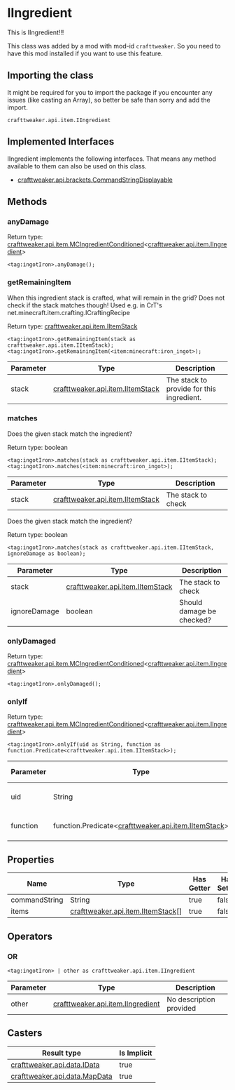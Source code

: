 # IIngredient

This is IIngredient!!!

This class was added by a mod with mod-id `crafttweaker`. So you need to have this mod installed if you want to use this feature.

## Importing the class
It might be required for you to import the package if you encounter any issues (like casting an Array), so better be safe than sorry and add the import.  
```zenscript
crafttweaker.api.item.IIngredient
```

## Implemented Interfaces
IIngredient implements the following interfaces. That means any method available to them can also be used on this class.  
- [crafttweaker.api.brackets.CommandStringDisplayable](/vanilla/api/brackets/CommandStringDisplayable)

## Methods
### anyDamage

Return type: [crafttweaker.api.item.MCIngredientConditioned](/vanilla/api/items/MCIngredientConditioned)&lt;[crafttweaker.api.item.IIngredient](/vanilla/api/items/IIngredient)&gt;

```zenscript
<tag:ingotIron>.anyDamage();
```

### getRemainingItem

When this ingredient stack is crafted, what will remain in the grid?
 Does not check if the stack matches though!
 Used e.g. in CrT's net.minecraft.item.crafting.ICraftingRecipe

Return type: [crafttweaker.api.item.IItemStack](/vanilla/api/items/IItemStack)

```zenscript
<tag:ingotIron>.getRemainingItem(stack as crafttweaker.api.item.IItemStack);
<tag:ingotIron>.getRemainingItem(<item:minecraft:iron_ingot>);
```

| Parameter | Type | Description |
|-----------|------|-------------|
| stack | [crafttweaker.api.item.IItemStack](/vanilla/api/items/IItemStack) | The stack to provide for this ingredient. |


### matches

Does the given stack match the ingredient?

Return type: boolean

```zenscript
<tag:ingotIron>.matches(stack as crafttweaker.api.item.IItemStack);
<tag:ingotIron>.matches(<item:minecraft:iron_ingot>);
```

| Parameter | Type | Description |
|-----------|------|-------------|
| stack | [crafttweaker.api.item.IItemStack](/vanilla/api/items/IItemStack) | The stack to check |



Does the given stack match the ingredient?

Return type: boolean

```zenscript
<tag:ingotIron>.matches(stack as crafttweaker.api.item.IItemStack, ignoreDamage as boolean);
```

| Parameter | Type | Description |
|-----------|------|-------------|
| stack | [crafttweaker.api.item.IItemStack](/vanilla/api/items/IItemStack) | The stack to check |
| ignoreDamage | boolean | Should damage be checked? |


### onlyDamaged

Return type: [crafttweaker.api.item.MCIngredientConditioned](/vanilla/api/items/MCIngredientConditioned)&lt;[crafttweaker.api.item.IIngredient](/vanilla/api/items/IIngredient)&gt;

```zenscript
<tag:ingotIron>.onlyDamaged();
```

### onlyIf

Return type: [crafttweaker.api.item.MCIngredientConditioned](/vanilla/api/items/MCIngredientConditioned)&lt;[crafttweaker.api.item.IIngredient](/vanilla/api/items/IIngredient)&gt;

```zenscript
<tag:ingotIron>.onlyIf(uid as String, function as function.Predicate<crafttweaker.api.item.IItemStack>);
```

| Parameter | Type | Description | IsOptional | Default Value |
|-----------|------|-------------|------------|---------------|
| uid | String | No description provided | false | `null` |
| function | function.Predicate&lt;[crafttweaker.api.item.IItemStack](/vanilla/api/items/IItemStack)&gt; | No description provided | true | `null` |



## Properties

| Name | Type | Has Getter | Has Setter |
|------|------|------------|------------|
| commandString | String | true | false |
| items | [crafttweaker.api.item.IItemStack](/vanilla/api/items/IItemStack)[] | true | false |

## Operators
### OR

```zenscript
<tag:ingotIron> | other as crafttweaker.api.item.IIngredient
```

| Parameter | Type | Description |
|-----------|------|-------------|
| other | [crafttweaker.api.item.IIngredient](/vanilla/api/items/IIngredient) | No description provided |

## Casters

| Result type | Is Implicit |
|-------------|-------------|
| [crafttweaker.api.data.IData](/vanilla/api/data/IData) | true |
| [crafttweaker.api.data.MapData](/vanilla/api/data/MapData) | true |

